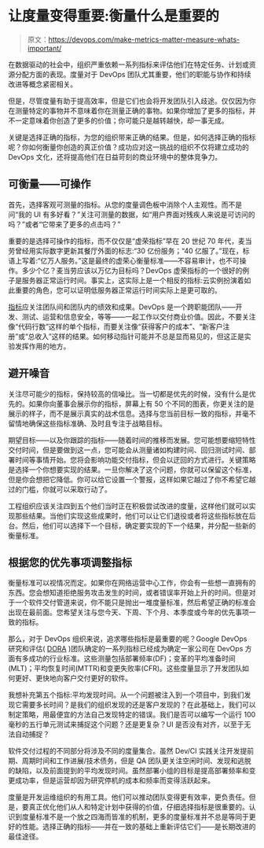 # 让度量变得重要:衡量什么是重要的

> 原文：<https://devops.com/make-metrics-matter-measure-whats-important/>

在数据驱动的社会中，组织严重依赖一系列指标来评估他们在特定任务、计划或资源分配方面的表现。度量对于 DevOps 团队尤其重要，他们的职能与协作和持续改进等概念紧密相关。

但是，尽管度量有助于提高效率，但是它们也会将开发团队引入歧途。仅仅因为你在测量特定的事物并不意味着你在测量正确的事物。如果你增加了更多的指标，并不一定意味着你创造了更多的价值；你可能只是越转越快，却一事无成。

关键是选择正确的指标，为您的组织带来正确的结果。但是，如何选择正确的指标呢？你如何衡量你创造的真正价值？成功应对这一挑战的组织不仅将建立成功的 DevOps 文化，还将提高他们在日益苛刻的商业环境中的整体竞争力。

## 可衡量——可操作

首先，选择客观可测量的指标。从您的度量调色板中消除个人主观性。而不是问“我的 UI 有多好看？”关注可测量的数据，如“用户界面对残疾人来说是可访问的吗？”或者“它带来了更多的点击吗？”

重要的是选择可操作的指标，而不仅仅是“虚荣指标”早在 20 世纪 70 年代，麦当劳曾经用实际数字更新其餐厅外面的标志:“30 亿份服务；“40 亿服了。”现在，标语上写着:“亿万人服务。”这是最终的虚荣心衡量标准——不容易审计，也不可操作。多少个亿？麦当劳应该以万亿为目标吗？DevOps 虚荣指标的一个很好的例子是服务器正常运行时间。事实上，这实际上是一个相反的指标:云实例扮演着如此重要的角色，您可以证明低服务器正常运行时间实际上是更可取的。

[指标](https://devops.com/?s=metrics)应关注团队间和团队内的绩效和成果。DevOps 是一个跨职能团队——开发、测试、运营和信息安全，等等——一起工作以交付商业价值。因此，不要关注像“代码行数”这样的单个指标，而要关注像“获得客户的成本”、“新客户注册”或“总收入”这样的结果。如何移动指针可能并不总是显而易见的，但这正是实验发挥作用的地方。

## 避开噪音

关注尽可能少的指标，保持较高的信噪比。当一切都是优先的时候，没有什么是优先的。如果你向董事会展示你的指标，屏幕上有 50 个不同的图表，你更关注的是展示的样子，而不是展示真实的战术信息。选择与您当前目标一致的指标，并毫不留情地确保这些指标准确、及时且专注于战略目标。

期望目标——以及你跟踪的指标——随着时间的推移而发展。您可能想要缩短特性交付时间，但是要做到这一点，您可能会从测量诸如构建时间、回归测试时间、部署时间等事情开始。您将会影响功能交付指标，但会以迂回的方式进行。关键策略是选择一个你想要实现的结果。一旦你解决了这个问题，你就可以保留这个标准，但是你会想把它降低。你可以给它设置一个警报，这样如果它越过了你不希望它越过的门槛，你就可以采取行动了。

工程组织应该关注四到五个他们当时正在积极尝试改进的度量，这样他们就可以实现那些结果。当他们实现这些成果时，他们可以让它们退役或者将这些指标放在后台。然后，他们可以选择下一个目标，确定要实现的下一个结果，并分配一些新的衡量标准。

## 根据您的优先事项调整指标

衡量标准可以视情况而定。如果你在网络运营中心工作，你会有一些想一直拥有的东西。您会想知道拒绝服务攻击发生的时间，或者错误率开始上升的时间。但是对于一个软件交付管道来说，你不能只是抛出一堆度量标准，然后希望正确的标准会出现在最前面。您希望关注与您今天、下周、下个月、本季度或今年的优先事项一致的指标。

那么，对于 DevOps 组织来说，追求哪些指标是最重要的呢？Google DevOps 研究和评估( [DORA](https://cloud.google.com/devops) )团队确定的一系列指标已经成为确定一家公司在 DevOps 方面有多成功的行业标准。这些测量包括部署频率(DF)；变革的平均准备时间(MLT)；平均恢复时间(MTTR)和变更失败率(CFR)。这些度量显示了开发团队如何更好、更快地向客户交付更好的软件。

我想补充第五个指标:平均发现时间。从一个问题被注入到一个项目中，到我们发现它需要多长时间？是我们的组织发现的还是客户发现的？在此基础上，我们可以制定策略，用最便宜的方法自己发现特定的错误。我们是否可以编写一个运行 100 毫秒的五行单元测试来捕捉这个问题？还是更复杂？UI 是否没有对齐，以至于无法自动捕捉？

软件交付过程的不同部分将涉及不同的度量集合。虽然 Dev/CI 实践关注开发提前期、周期时间和工作进展/技术债务，但是 QA 团队更关注空闲时间、发现和逃脱的缺陷，以及前面提到的平均发现时间。虽然部署小组的目标是提高部署频率和变更成功率，但是运营却因为研究停机的成本和频率而变得活跃起来。

度量是开发运维组织的有用工具。他们可以推动团队变得更有效率，更负责任。但是，要真正优化他们从人和特定计划中获得的价值，仔细选择指标是很重要的。认识到度量标准不是一个放之四海而皆准的机制，更多的度量标准并不总是等同于更好的性能。选择正确的指标——并在一致的基础上重新评估它们——是长期改进的最佳途径。